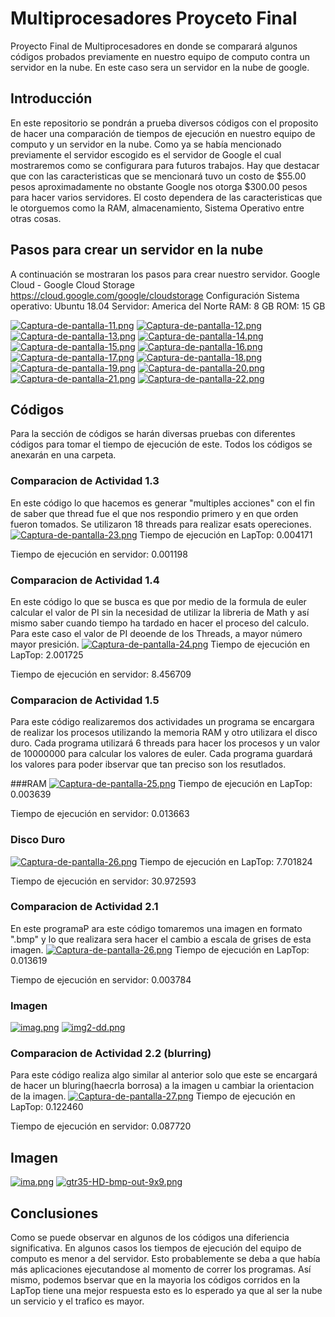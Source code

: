 # Multiprocesadores Proyceto Final
Proyecto Final de Multiprocesadores en donde se comparará algunos códigos probados previamente en nuestro equipo de computo contra un servidor en la nube. En este caso sera un servidor en la nube de google.

## Introducción
En este repositorio se pondrán a prueba diversos códigos con el proposito de hacer una comparación de tiempos de ejecución en nuestro equipo de computo y un servidor en la nube. Como ya se había mencionado previamente el servidor escogido es el servidor de Google el cual mostraremos como se configurara para futuros trabajos. Hay que destacar que con las caracteristicas que se mencionará tuvo un costo de $55.00 pesos aproximadamente no obstante Google nos otorga $300.00 pesos para hacer varios servidores. El costo dependera de las caracteristicas que le otorguemos como la RAM, almacenamiento, Sistema Operativo entre otras cosas.

## Pasos para crear un servidor en la nube
A continuación se mostraran los pasos para crear nuestro servidor.
Google Cloud - Google Cloud Storage
https://cloud.google.com/google/cloudstorage
Configuración
Sistema operativo: Ubuntu 18.04
Servidor: America del Norte
RAM:  8 GB
ROM: 15 GB

[![Captura-de-pantalla-11.png](https://i.postimg.cc/1zVZywq8/Captura-de-pantalla-11.png)](https://postimg.cc/QBDzbBSD)
[![Captura-de-pantalla-12.png](https://i.postimg.cc/50wdCJp1/Captura-de-pantalla-12.png)](https://postimg.cc/cg45pVV5)
[![Captura-de-pantalla-13.png](https://i.postimg.cc/NMhvFF6p/Captura-de-pantalla-13.png)](https://postimg.cc/cKcb5s5n)
[![Captura-de-pantalla-14.png](https://i.postimg.cc/FzNtb6nS/Captura-de-pantalla-14.png)](https://postimg.cc/jwgktMTq)
[![Captura-de-pantalla-15.png](https://i.postimg.cc/NfzCL9cm/Captura-de-pantalla-15.png)](https://postimg.cc/rK5NPpzw)
[![Captura-de-pantalla-16.png](https://i.postimg.cc/zGHthzzM/Captura-de-pantalla-16.png)](https://postimg.cc/68wfJNGL)
[![Captura-de-pantalla-17.png](https://i.postimg.cc/6QsHLkTQ/Captura-de-pantalla-17.png)](https://postimg.cc/PC4zdFWG)
[![Captura-de-pantalla-18.png](https://i.postimg.cc/9fGLxLqY/Captura-de-pantalla-18.png)](https://postimg.cc/67pVqLc8)
[![Captura-de-pantalla-19.png](https://i.postimg.cc/76wmjS38/Captura-de-pantalla-19.png)](https://postimg.cc/VSZqCrZD)
[![Captura-de-pantalla-20.png](https://i.postimg.cc/nrw2s56p/Captura-de-pantalla-20.png)](https://postimg.cc/1Vww2Wmj)
[![Captura-de-pantalla-21.png](https://i.postimg.cc/D0z5wFpx/Captura-de-pantalla-21.png)](https://postimg.cc/r0v5h6k4)
[![Captura-de-pantalla-22.png](https://i.postimg.cc/cHhXW6hK/Captura-de-pantalla-22.png)](https://postimg.cc/MMcyb6hx)

## Códigos
Para la sección de códigos se harán diversas pruebas con diferentes códigos para tomar el tiempo de ejecución de este. Todos los códigos se anexarán en una carpeta.

### Comparacion de Actividad 1.3
En este código lo que hacemos es generar "multiples acciones" con el fin de saber que thread fue el que nos respondio primero y en que orden fueron tomados. Se utilizaron 18 threads para realizar esats opereciones.
[![Captura-de-pantalla-23.png](https://i.postimg.cc/TYtSvN1d/Captura-de-pantalla-23.png)](https://postimg.cc/F7JGjZ08)
Tiempo de ejecución en LapTop:    0.004171

Tiempo de ejecución en servidor:  0.001198

### Comparacion de Actividad 1.4
En este código lo que se busca es que por medio de la formula de euler calcular el valor de PI sin la necesidad de utilizar la libreria de Math y así mismo saber cuando tiempo ha tardado en hacer el proceso del calculo. Para este caso el valor de PI deoende de los Threads, a mayor número mayor presición.
[![Captura-de-pantalla-24.png](https://i.postimg.cc/VkjCbpt1/Captura-de-pantalla-24.png)](https://postimg.cc/sMgXknK0)
Tiempo de ejecución en LapTop:    2.001725

Tiempo de ejecución en servidor:  8.456709

### Comparacion de Actividad 1.5
Para este código realizaremos dos actividades un programa se encargara de realizar los procesos utilizando la memoria RAM y otro utilizara el disco duro. Cada programa utilizará 6 threads para hacer los procesos y un valor de 10000000 para calcular los valores de euler. Cada programa guardará los valores para poder ibservar que tan preciso son los resutlados.

###RAM
[![Captura-de-pantalla-25.png](https://i.postimg.cc/RV28Xs0N/Captura-de-pantalla-25.png)](https://postimg.cc/QHk0Mq13)
Tiempo de ejecución en LapTop:    0.003639

Tiempo de ejecución en servidor:  0.013663
### Disco Duro
[![Captura-de-pantalla-26.png](https://i.postimg.cc/L64fG2nW/Captura-de-pantalla-26.png)](https://postimg.cc/Lh7n1dkk)
Tiempo de ejecución en LapTop:     7.701824

Tiempo de ejecución en servidor:  30.972593

### Comparacion de Actividad 2.1
En este programaP
ara este código tomaremos una imagen en formato ".bmp" y lo que realizara sera hacer el cambio a escala de grises de esta imagen.
[![Captura-de-pantalla-26.png](https://i.postimg.cc/L64fG2nW/Captura-de-pantalla-26.png)](https://postimg.cc/Lh7n1dkk)
Tiempo de ejecución en LapTop:    0.013619

Tiempo de ejecución en servidor:  0.003784

### Imagen
[![imag.png](https://i.postimg.cc/rp1gS4gH/imag.png)](https://postimg.cc/Jyhb8Gf3)
[![img2-dd.png](https://i.postimg.cc/76q9XLWZ/img2-dd.png)](https://postimg.cc/NyPRjQt3)

### Comparacion de Actividad 2.2 (blurring)
Para este código realiza algo similar al anterior solo que este se encargará de hacer un bluring(haecrla borrosa) a la imagen u cambiar la orientacion de la imagen.
[![Captura-de-pantalla-27.png](https://i.postimg.cc/7606Pg1K/Captura-de-pantalla-27.png)](https://postimg.cc/mzZR8159)
Tiempo de ejecución en LapTop:    0.122460

Tiempo de ejecución en servidor:  0.087720
## Imagen
[![ima.png](https://i.postimg.cc/zf37Qfwz/ima.png)](https://postimg.cc/R35w64by)
[![gtr35-HD-bmp-out-9x9.png](https://i.postimg.cc/fR855d9q/gtr35-HD-bmp-out-9x9.png)](https://postimg.cc/0zJpybZ7)

## Conclusiones
Como se puede observar en algunos de los códigos una diferiencia significativa. En algunos casos los tiempos de ejecución del equipo de computo es menor a del servidor. Esto probablemente se deba a que había más aplicaciones ejecutandose al momento de correr los programas. Así mismo, podemos bservar que en la mayoria los códigos corridos en la LapTop tiene una mejor respuesta esto es lo esperado ya que al ser la nube un servicio y el trafico es mayor.
